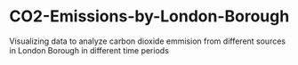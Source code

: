 # CO2-Emissions-by-London-Borough
Visualizing data to analyze carbon dioxide emmision from different sources in London Borough in different time periods
